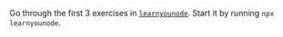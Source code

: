 Go through the first 3 exercises in [`learnyounode`](https://github.com/workshopper/learnyounode). Start it by running `npx learnyounode`.
